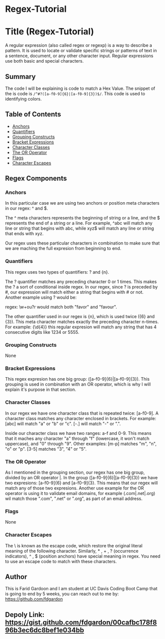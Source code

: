 # Regex-Tutorial
# Title (Regex-Tutorial)

A regular expression (also called regex or regexp) is a way to describe a pattern. It is used to locate or validate specific strings or patterns of text in a sentence, document, or any other character input. Regular expressions use both basic and special characters.

## Summary

The code I will be explaining is code to match a Hex Value. The snippet of the is code is `/^#?([a-f0-9]{6}|[a-f0-9]{3})$/`. This code is used to identifying colors.

## Table of Contents

- [Anchors](#anchors)
- [Quantifiers](#quantifiers)
- [Grouping Constructs](#grouping-constructs)
- [Bracket Expressions](#bracket-expressions)
- [Character Classes](#character-classes)
- [The OR Operator](#the-or-operator)
- [Flags](#flags)
- [Character Escapes](#character-escapes)

## Regex Components

### Anchors
In this particular case we are using two anchors or position meta characters in our regex: ^ and $.

The ^ meta characters represents the beginning of string or a line, and the $ represents the end of a string or a line. For example, ^abc will match any line or string that begins with abc, while xyz$ will match any line or string that ends with xyz.

Our regex uses these particular characters in combination to make sure that we are maching the full expresion from beginning to end.
### Quantifiers
This regex uses two types of quantifiers: ? and {n}.

The ? quantifier matches any preceding character 0 or 1 times. This makes the ? a sort of conditional inside regex. In our regex, since ? is preceded by #, our expression will match either a string that begins with # or not. Another example using ? would be:

regex: \w+ou?r would match both "favor" and "favour".

The other quantifier used in our regex is {n}, which is used twice ({6} and {3}). This meta character matches exactly the preceding character n-times. For example: {\d{4}} this regular expresion will match any string that has 4 consecutive digits like 1234 or 5555.
### Grouping Constructs
None
### Bracket Expressions
This regex expresion has one big group: ([a-f0-9]{6}|[a-f0-9]{3}). This grouping is used in combination with an OR operator, which is why I will explain it's purpose in that section.
### Character Classes
In our regex we have one character class that is repeated twice: [a-f0-9]. A character class matches any character enclosed in brackets. For example: [abc] will match "a" or "b" or "c". [-.] will match "-" or ".".

Inside our character class we have two ranges: a-f and 0-9. This means that it maches any character "a" through "f" (lowercase, it won't match uppercase), and "0" through "9". Other examples: [m-p] matches "m", "n", "o" or "p". [3-5] matches "3", "4" or "5".
### The OR Operator
As I mentioned in the grouping section, our regex has one big group, divided by an OR operator |. In the group ([a-f0-9]{6}|[a-f0-9]{3}) we have two expresions: [a-f0-9]{6} and [a-f0-9]{3}. This means that our regex will match any of those two expresions. Another use example for the OR operator is using it to validate email domains, for example (.com|.net|.org) wil match those ".com", ".net" or ".org", as part of an email address.
### Flags
None
### Character Escapes
The \ is known as the escape code, which restore the original literal meaning of the following character. Similarly, * , + , ? (occurrence indicators), ^ , $ (position anchors) have special meaning in regex. You need to use an escape code to match with these characters.
## Author
This is Farid Gardoon and I am student at UC Davis Coding Boot Camp that is going to end by 5 weeks, you can reach out to me by: https://github.com/fdgardon

## Depoly Link: https://gist.github.com/fdgardon/00cafbc178f896b3ec6dc8bef1e034bb
